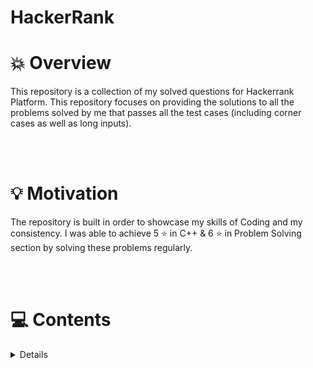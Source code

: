 # HackerRank


# 💥 Overview
This repository is a collection of my solved questions for Hackerrank Platform. This repository focuses on providing the solutions to all the problems solved by me that passes all the test cases (including corner cases as well as long inputs).

<br>
<br>

# 💡 Motivation
The repository is built in order to showcase my skills of Coding and my consistency. I was able to achieve 5 ⭐ in C++ & 6 ⭐ in Problem Solving section by solving these problems regularly.

<br>
<br>

# 💻 Contents
<!-- - [C++](/C%2B%2B/README.md)
- [Problem Solving](/Problem%20Solving/README.md) -->

<details>
  <ul>
    <li>
      <summary> <h2> C++ </h2> </summary>
        <details>
            <ul>
                <li> <summary> 
                  <h4> Introduction </h4> 
                  <ul>
                    <li><a href="/C%2B%2B/Introduction/ArraysIntroduction.cpp">Arrays Introduction </a>
                    <li><a href="/C%2B%2B/Introduction/BasicDataTypes.cpp">Basic Data Types </a>
                    <li><a href="/C%2B%2B/Introduction/ConditionalStatements.cpp">Conditional Statements </a>
                    <li><a href="/C%2B%2B/Introduction/ForLoop.cpp">For Loop </a>
                    <li><a href="/C%2B%2B/Introduction/Functions.cpp">Functions </a>
                    <li><a href="/C%2B%2B/Introduction/InputOutput.cpp">Input & Output </a>
                    <li><a href="/C%2B%2B/Introduction/Pointer">Pointers </a>
                  </ul>
                 </summary> </li>
                <li> <summary> <h4> Strings </h4> 
                  <ul>
                    <li><a href="/C%2B%2B/Strings/Strings.cpp">Strings </a>
                  </ul>
                  </summary> </li> 
                <li> <summary> <h4> STL Library </h4>
                  <ul>
                    <li><a href="/C%2B%2B/STL/Vector-Erase.cpp">Vector Erase </a>
                    <li><a href="/C%2B%2B/Classes/Vector-Sort.cpp">Vector Sort </a>
                  </ul>
                  </summary> </li> 
                <li> <summary> <h4> Classes </h4>
                  <ul>
                    <li><a href="/C%2B%2B/Classes/Class.cpp">Classes </a>
                    <li><a href="/C%2B%2B/Classes/ClassesAndObjects.cpp">Classes And Objects </a>
                  </ul>
                  </summary> </li> 
            </ul>
        </details>
    </li>
    <li> 
      <summary> <h2> Problem Solving </h2> </summary>
        <details>
           <ul>
             <li> <summary> <h4> Data Structures </h4> </summary>
                <details>
                    <ul>
                        <li> <summary> <h5> Arrays </h5> 
                          <ul>
                            <li><a href="/Problem%20Solving/Data%20Structures/Arrays/Array%20Manipulation">Array Manipulation </a></li>
                            <li><a href="/Problem%20Solving/Data%20Structures/Arrays/Arrays%20-%20DS">Arrays DataStructure </a></li>
                            <li><a href="/Problem%20Solving/Data%20Structures/Arrays/Sparse%20Arrays">Sparse Arrays </a></li>
                          </ul>
                          </summary> </li> 
                        <li> <summary> <h5> Linked Lists </h5> 
                          <ul>
                            <li><a href="/Problem%20Solving/Data%20Structures/Linked%20List/CompareTwoLinkedList.cpp">Compare Two Linked Lists </a></li>
                            <li><a href="/Problem%20Solving/Data%20Structures/Linked%20List/CycleDetection.cpp">Cycle Detection </a></li>
                            <li><a href="/Problem%20Solving/Data%20Structures/Linked%20List/DeleteANode.cpp">Delete A Node </a></li>
                            <li><a href="/Problem%20Solving/Data%20Structures/Linked%20List/FindMergePointofTwoLists.cpp">Find Merge Point Of Two Lists </a></li>
                            <li><a href="/Problem%20Solving/Data%20Structures/Linked%20List/InsertANodeAtHeadOfLinkedList.cpp">Insert a Node At head of Linked Lists </a></li>
                            <li><a href="/Problem%20Solving/Data%20Structures/Linked%20List/InsertANodeAtSpecificPosition.cpp">Insert a Node At Specific Position of Linked List</a></li>
                            <li><a href="/Problem%20Solving/Data%20Structures/Linked%20List/InsertANodeAtTailOfLinkedList.cpp">Insert a Node At Tail of Linked Lists </a></li>
                            <li><a href="/Problem%20Solving/Data%20Structures/Linked%20List/MergeTwoSortedLists.cpp">Merge Two Sorted Lists </a></li>
                            <li><a href="/Problem%20Solving/Data%20Structures/Linked%20List/PrintElementsOfLinkedList.cpp">Print Elements of LinkedLists </a></li>
                            <li><a href="/Problem%20Solving/Data%20Structures/Linked%20List/PrintInReverse.cpp">Print Reverse</a></li>
                            <li><a href="/Problem%20Solving/Data%20Structures/Linked%20List/ReverseALinkedList.cpp">Reverse A LinkedList</a></li>
                          </ul>
                          </summary> </li> 
                        <li> <summary> <h5> Stacks </h5>
                          <li><a href="/Problem%20Solving/Data%20Structures/Stack/BalancedBrackets.cpp">Balanced Brackets </a></li>
                            <li><a href="/Problem%20Solving/Data%20Structures/Stack/LargestRectangle.cpp">Largest Rectangle </a></li>
                          </summary> </li> 
                        <li> <summary> <h5> Queues </h5> </summary> </li> 
                        <li> <summary> <h5> Trees </h5> 
                          <ul>
                            <li><a href="/Problem%20Solving/Data%20Structures/Trees/HeightOfBinaryTree.cppn">Height of Binary Tree </a></li>
                            <li><a href="/Problem%20Solving/Data%20Structures/Trees/InorderTraversal.cpp">Inorder Traversals </a></li>
                            <li><a href="/Problem%20Solving/Data%20Structures/Trees/LevelOrderTraversal.cpp">Level Order Traversals </a></li>
                            <li><a href="/Problem%20Solving/Data%20Structures/Trees/LowestCommonAncestor.cpp">Lowest Common Ancestors </a></li>
                            <li><a href="/Problem%20Solving/Data%20Structures/Trees/PreorderTraversal.cpp">Preorder Traversals </a></li>
                            <li><a href="/Problem%20Solving/Data%20Structures/Trees/PostOrderTraversal.cpp">Postorder Traversals </a></li>
                          </ul>
                          </summary> </li> 
                        <li> <summary> <h5> Heaps </h5> 
                          <ul>
                            <li><a href="/Problem%20Solving/Data%20Structures/Heaps/FindRunningMedian.cpp">Find Running Median </a></li>
                            <li><a href="/Problem%20Solving/Data%20Structures/Heaps/JesseAndCookies.cpp">Jesse And Cookies </a></li>
                          </ul>
                          </summary> </li> 
                    </ul>
                </details> 
            </li>
             <li> <summary> <h4> Algorithms </h4> </summary> 
                <details>
                    <ul>
                        <li> <summary> <h5> Warmup </h5> 
                            <li><a href="/Problem%20Solving/Algorithms/Warmup/BirthdayCakeCandles.cpp">Birthday Cake Candles </a>
                            <li><a href="/Problem%20Solving/Algorithms/Warmup/CompareTheTriplets.cpp">Compare The Triplet </a>
                            <li><a href="/Problem%20Solving/Algorithms/Warmup/DiagonalDifference.cpp">Diagonal Difference</a>
                            <li><a href="/Problem%20Solving/Algorithms/Warmup/PlusMinus.cpp">Plus Minus </a>
                            <li><a href="/Problem%20Solving/Algorithms/Warmup/SimpleArraySum.cpp">Simple Array Sum </a>
                            <li><a href="/Problem%20Solving/Algorithms/Warmup/SolveMeFirst.cpp">Solve Me First</a>
                            <li><a href="/Problem%20Solving/Algorithms/Warmup/Staircase.cpp">Staircase </a>
                              <li><a href="/Problem%20Solving/Algorithms/Warmup/VeryBigSum.cpp">Very Big Sum </a>
                          </summary>  </li> 
                        <li> <summary> <h5> Implementation </h5> </summary>  </li> 
                        <li> <summary> <h5> Searching </h5> 
                          <ul>                            
                            <li><a href="/Problem%20Solving/Algorithms/Searching/ConnectedCellsInAGrid.cpp">Connected Cell in a Grid </a>
                            <li><a href="/Problem%20Solving/Algorithms/Searching/IceCreamParlor.cpp">Ice cream Parlor </a>
                            <li><a href="/Problem%20Solving/Algorithms/Searching/MissingNumbers.cpp">Missing Numbers </a>
                            <li><a href="/Problem%20Solving/Algorithms/Searching/Pairs.cpp">Pairs </a>                            
                          </ul>
                          </summary>  </li> 
                        <li> <summary> <h5> Sorting </h5> </summary>  </li> 
                        <li> <summary> <h5> Strings </h5> 
                          <ul>                            
                            <li><a href="/Problem%20Solving/Algorithms/Strings/Anagram.cpp">Anagrams </a>
                            <li><a href="/Problem%20Solving/Algorithms/Strings/CommonChild.cpp">Common Child </a>
                            <li><a href="/Problem%20Solving/Algorithms/Strings/MakingAnagrams.cpp">Making Anagrams </a>
                          </ul>
                          </summary>  </li> 
                        <li> <summary> <h5> Recursion </h5> </summary>  </li> 
                        <li> <summary> <h5> Greedy </h5> </summary>  </li> 
                        <li> <summary> <h5> Graph Theory </h5> </summary>  </li> 
                        <li> <summary> <h5> Dynamic Programming </h5> </summary>  </li> 
                    </ul>
                </details> 
            </li>
          </ul>
        </details> 
    </li>
  </ul>
</details>
